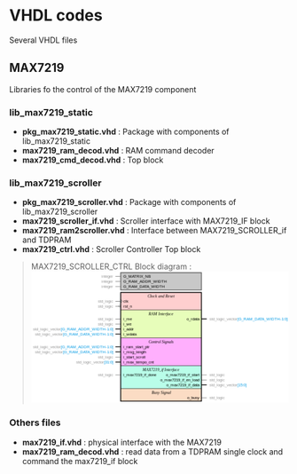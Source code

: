 # VHDL codes
Several VHDL files


## MAX7219
Libraries fo the control of the MAX7219 component
### lib_max7219_static
* **pkg_max7219_static.vhd** : Package with components of lib_max7219_static
* **max7219_ram_decod.vhd** : RAM command decoder
* **max7219_cmd_decod.vhd** : Top block


### lib_max7219_scroller
* **pkg_max7219_scroller.vhd** : Package with components of lib_max7219_scroller
* **max7219_scroller_if.vhd** : Scroller interface with MAX7219_IF block
* **max7219_ram2scroller.vhd** : Interface between MAX7219_SCROLLER_if and TDPRAM
* **max7219_ctrl.vhd** : Scroller Controller Top block


> MAX7219_SCROLLER_CTRL Block diagram :![MAX7219_CTRL block](/MAX7219/docs/images/pkg_max7219_scroller-max7219_scroller_ctrl.png)




### Others files
* **max7219_if.vhd** : physical interface with the MAX7219
* **max7219_ram_decod.vhd** : read data from a TDPRAM single clock and command the max7219_if block
